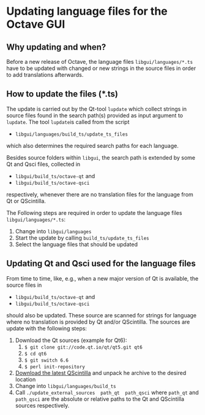 # Updating language files for the Octave GUI

## Why updating and when?

Before a new release of Octave, the language files  `libgui/languages/*.ts` have to be updated with changed or new strings in the source files in order to add translations afterwards.

## How to update the files (*.ts)

 The update is carried out by the Qt-tool `lupdate` which collect strings in source files found in the search path(s) provided as input argument to `lupdate`. The tool `lupdate`is called from the script

- `libgui/languages/build_ts/update_ts_files`

which also determines the required search paths for each language.

Besides source folders within `libgui`, the search path is extended by some Qt and Qsci files, collected in

- `libgui/build_ts/octave-qt` and
- `libgui/build_ts/octave-qsci`

respectively, whenever there are no translation files for the language from Qt or QScintilla.

The Following steps are required in order to update the language files `libgui/languages/*.ts`:

1. Change into `libgui/languages`
2. Start the update by calling `build_ts/update_ts_files`
3. Select the language files that should be updated

## Updating Qt and Qsci used for the language files

From time to time, like, e.g., when a new major version of Qt is available, the source files in

- `libgui/build_ts/octave-qt` and
- `libgui/build_ts/octave-qsci`

should also be updated. These source are scanned for strings for language where no translation is provided by Qt and/or QScintilla. The sources are update with the following steps:

1. Download the Qt sources (example for Qt6):
    1. `$ git clone git://code.qt.io/qt/qt5.git qt6`
    2. `$ cd qt6`
    3. `$ git switch 6.6`
    4. `$ perl init-repository`
2. [Download the latest QScintilla](https://riverbankcomputing.com/software/qscintilla/download) and unpack he archive to the desired location
3. Change into `libgui/languages/build_ts`
4. Call `./update_external_sources  path_qt  path_qsci` where `path_qt` and `path_qsci` are the absolute or relative paths to the Qt and QScintilla sources respectively.
